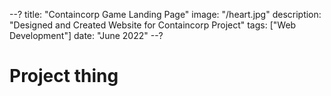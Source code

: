 --?
title: "Containcorp Game Landing Page"
image: "/heart.jpg"
description: "Designed and Created Website for Containcorp Project"
tags: ["Web Development"]
date: "June 2022"
--?

# Project thing
